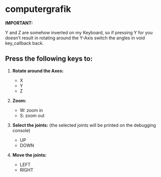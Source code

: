 # computergrafik

**IMPORTANT:** 

Y and Z are somehow inverted on my Keyboard, so if pressing Y for you doesn't result in rotating around the Y-Axis switch the angles 
in void key_callback back.

## Press the following keys to:

1. **Rotate around the Axes:**
     * X
     * Y
     * Z
  
2. **Zoom:**
     * W: zoom in
     * S: zoom out
  
3. **Select the joints:** 
     (the selected joints will be printed on the debugging console)
     * UP
     * DOWN
  
4. **Move the joints:**
     * LEFT
     * RIGHT
